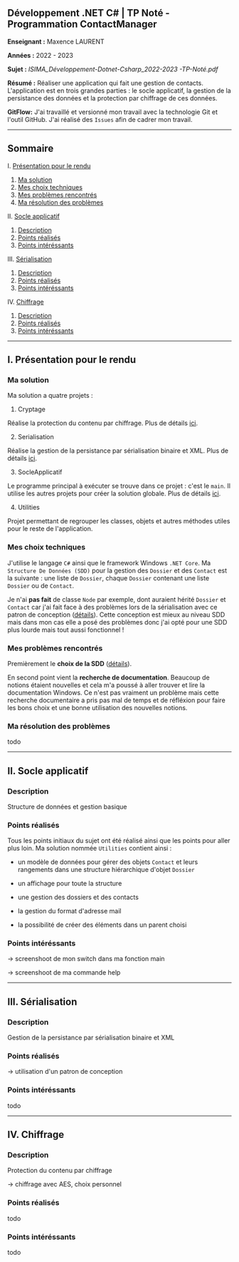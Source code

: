 ## Développement .NET C# | TP Noté - Programmation ContactManager

**Enseignant :** Maxence LAURENT

**Années :** 2022 - 2023

**Sujet :** *ISIMA_Développement-Dotnet-Csharp_2022-2023 -TP-Noté.pdf*

**Résumé :** Réaliser une application qui fait une gestion de contacts. L'application est en trois grandes parties : le socle applicatif, la gestion de la persistance des données et la protection par chiffrage de ces données.

**GitFlow:** J'ai travaillé et versionné mon travail avec la technologie Git et l'outil GitHub. J'ai réalisé des `Issues` afin de cadrer mon travail.

---

## Sommaire

I. [Présentation pour le rendu](#présentation-pour-le-rendu)
1. [Ma solution](#ma-solution)
2. [Mes choix techniques](#mes-choix-techniques)
3. [Mes problèmes rencontrés ](#mes-problèmes-rencontrés)
4. [Ma résolution des problèmes](#ma-résolution-des-problèmes)

II. [Socle applicatif](#socle-applicatif)
1. [Description](#description)
2. [Points réalisés](#points-réalisés)
3. [Points intéréssants](#points-intéréssants)

III. [Sérialisation](#sérialisation)
1. [Description](#description-1)
2. [Points réalisés](#points-rc3a9alisc3a9s-1)
3. [Points intéréssants](#points-intc3a9rc3a9ssants-1)

IV. [Chiffrage](#chiffrage)
1. [Description](#description-2)
2. [Points réalisés](#points-rc3a9alisc3a9s-2)
3. [Points intéréssants](#points-intc3a9rc3a9ssants-2)

---

## I. Présentation pour le rendu

### Ma solution

Ma solution a quatre projets :

1. Cryptage

Réalise la protection du contenu par chiffrage. Plus de détails [ici](#chiffrage).

2. Serialisation

Réalise la gestion de la persistance par sérialisation binaire et XML. Plus de détails [ici](#sérialisation). 

3. SocleApplicatif

Le programme principal à exécuter se trouve dans ce projet : c'est le `main`. Il utilise les autres projets pour créer la solution globale. Plus de détails [ici](#socle-applicatif).

4. Utilities

Projet permettant de regrouper les classes, objets et autres méthodes utiles pour le reste de l'application.

### Mes choix techniques

J'utilise le langage `C#` ainsi que le framework Windows `.NET Core`. Ma `Structure De Données (SDD)` pour la gestion des `Dossier` et des `Contact` est la suivante : une liste de `Dossier`, chaque `Dossier` contenant une liste `Dossier` ou de `Contact`.

Je n'ai **pas fait** de classe `Node` par exemple, dont auraient hérité `Dossier` et `Contact` car j'ai fait face à des problèmes lors de la sérialisation avec ce patron de conception ([détails](#mes-problèmes-rencontrés)). Cette conception est mieux au niveau SDD mais dans mon cas elle a posé des problèmes donc j'ai opté pour une SDD plus lourde mais tout aussi fonctionnel !

### Mes problèmes rencontrés 

Premièrement le **choix de la SDD** ([détails](#mes-choix-techniques)).

En second point vient la **recherche de documentation**. Beaucoup de notions étaient nouvelles et cela m'a poussé à aller trouver et lire la documentation Windows. Ce n'est pas vraiment un problème mais cette recherche documentaire a pris pas mal de temps et de réfléxion pour faire les bons choix et une bonne utilisation des nouvelles notions.

### Ma résolution des problèmes

todo

---

## II. Socle applicatif

### Description

Structure de données et gestion basique

### Points réalisés

Tous les points initiaux du sujet ont été réalisé ainsi que les points pour aller plus loin. Ma solution nommée `Utilities` contient ainsi :

* un modèle de données pour gérer des objets `Contact` et leurs rangements dans une structure hiérarchique d'objet `Dossier`

* un affichage pour toute la structure

* une gestion des dossiers et des contacts

* la gestion du format d'adresse mail

* la possibilité de créer des éléments dans un parent choisi

### Points intéréssants

-> screenshoot de mon switch dans ma fonction main

-> screenshoot de ma commande help

---

## III. Sérialisation

### Description

Gestion de la persistance par sérialisation binaire et XML

### Points réalisés

-> utilisation d'un patron de conception

### Points intéréssants

todo

---

## IV. Chiffrage

### Description

Protection du contenu par chiffrage

-> chiffrage avec AES, choix personnel

### Points réalisés

todo

### Points intéréssants

todo

